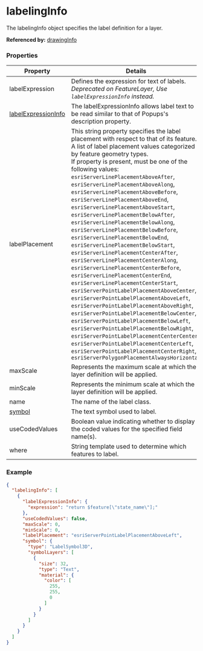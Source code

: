 # labelingInfo

The labelingInfo object specifies the label definition for a layer.

**Referenced by:** [drawingInfo](drawingInfo.md)

### Properties

| Property | Details
| --- | ---
| labelExpression | Defines the expression for text of labels. <em>Deprecated on FeatureLayer, Use `labelExpressionInfo` instead.</em>
| [labelExpressionInfo](labelExpressionInfo.md) | The labelExpressionInfo allows label text to be read similar to that of Popups's description property.
| labelPlacement | This string property specifies the label placement with respect to that of its feature. A list of label placement values categorized by feature geometry types.<br>If property is present, must be one of the following values: `esriServerLinePlacementAboveAfter`, `esriServerLinePlacementAboveAlong`, `esriServerLinePlacementAboveBefore`, `esriServerLinePlacementAboveEnd`, `esriServerLinePlacementAboveStart`, `esriServerLinePlacementBelowAfter`, `esriServerLinePlacementBelowAlong`, `esriServerLinePlacementBelowBefore`, `esriServerLinePlacementBelowEnd`, `esriServerLinePlacementBelowStart`, `esriServerLinePlacementCenterAfter`, `esriServerLinePlacementCenterAlong`, `esriServerLinePlacementCenterBefore`, `esriServerLinePlacementCenterEnd`, `esriServerLinePlacementCenterStart`, `esriServerPointLabelPlacementAboveCenter`, `esriServerPointLabelPlacementAboveLeft`, `esriServerPointLabelPlacementAboveRight`, `esriServerPointLabelPlacementBelowCenter`, `esriServerPointLabelPlacementBelowLeft`, `esriServerPointLabelPlacementBelowRight`, `esriServerPointLabelPlacementCenterCenter`, `esriServerPointLabelPlacementCenterLeft`, `esriServerPointLabelPlacementCenterRight`, `esriServerPolygonPlacementAlwaysHorizontal`
| maxScale | Represents the maximum scale at which the layer definition will be applied.
| minScale | Represents the minimum scale at which the layer definition will be applied.
| name | The name of the label class.
| [symbol](labelSymbol3D.md) | The text symbol used to label.
| useCodedValues | Boolean value indicating whether to display the coded values for the specified field name(s).
| where | String template used to determine which features to label.


### Example

```json
{
  "labelingInfo": [
    {
      "labelExpressionInfo": {
        "expression": "return $feature[\"state_name\"];"
      },
      "useCodedValues": false,
      "maxScale": 0,
      "minScale": 0,
      "labelPlacement": "esriServerPointLabelPlacementAboveLeft",
      "symbol": {
        "type": "LabelSymbol3D",
        "symbolLayers": [
          {
            "size": 32,
            "type": "Text",
            "material": {
              "color": [
                255,
                255,
                0
              ]
            }
          }
        ]
      }
    }
  ]
}
```

